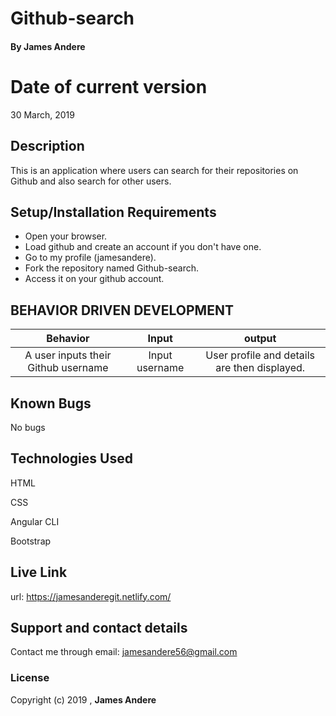 # Github-search
#### By **James Andere**
# Date of current version
30 March, 2019

## Description
This is an application where users can search for their repositories on Github and also search for other users.

## Setup/Installation Requirements
* Open your browser.
* Load github and create an account if you don't have one.
* Go to my profile (jamesandere).
* Fork the repository named Github-search.
* Access it on your github account.
## BEHAVIOR DRIVEN DEVELOPMENT
| Behavior       | Input     | output|
| :-------------: | :-------------: | :-------------: |
| A user inputs their Github username  | Input username  | User profile and details are then displayed. |
## Known Bugs
No bugs
## Technologies Used
HTML

CSS

Angular CLI

Bootstrap
## Live Link
url: https://jamesanderegit.netlify.com/ 
## Support and contact details
Contact me through email: jamesandere56@gmail.com
### License
Copyright (c) 2019 , **James Andere**
